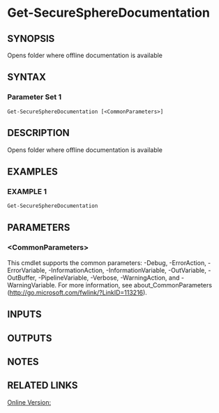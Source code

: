 ﻿# Get-SecureSphereDocumentation

## SYNOPSIS
Opens folder where offline documentation is available

## SYNTAX

### Parameter Set 1
```
Get-SecureSphereDocumentation [<CommonParameters>]
```

## DESCRIPTION
Opens folder where offline documentation is available

## EXAMPLES

### EXAMPLE 1

```powershell
Get-SecureSphereDocumentation
```

## PARAMETERS

### \<CommonParameters\>
This cmdlet supports the common parameters: -Debug, -ErrorAction, -ErrorVariable, -InformationAction, -InformationVariable, -OutVariable, -OutBuffer, -PipelineVariable, -Verbose, -WarningAction, and -WarningVariable. For more information, see about_CommonParameters (http://go.microsoft.com/fwlink/?LinkID=113216).

## INPUTS

## OUTPUTS

## NOTES

## RELATED LINKS

[Online Version:](https://github.com/akshinmustafayev/Documentation/MD)



